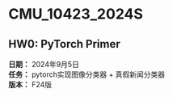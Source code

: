 # CMU_10423_2024S


## HW0: PyTorch Primer
**日期：** 2024年9月5日  
**任务：** pytorch实现图像分类器 + 真假新闻分类器  
**版本：** F24版